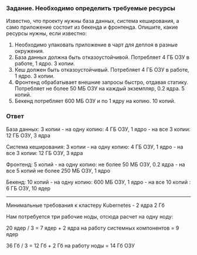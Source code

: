 ### Задание. Необходимо определить требуемые ресурсы
Известно, что проекту нужны база данных, система кеширования, а само приложение состоит из бекенда и фронтенда. Опишите, какие ресурсы нужны, если известно:

1. Необходимо упаковать приложение в чарт для деплоя в разные окружения. 
2. База данных должна быть отказоустойчивой. Потребляет 4 ГБ ОЗУ в работе, 1 ядро. 3 копии. 
3. Кеш должен быть отказоустойчивый. Потребляет 4 ГБ ОЗУ в работе, 1 ядро. 3 копии. 
4. Фронтенд обрабатывает внешние запросы быстро, отдавая статику. Потребляет не более 50 МБ ОЗУ на каждый экземпляр, 0.2 ядра. 5 копий. 
5. Бекенд потребляет 600 МБ ОЗУ и по 1 ядру на копию. 10 копий.

### Ответ


База данных: 3 копии - на одну копию: 4 ГБ ОЗУ, 1 ядро - на все 3 копии: 12 ГБ ОЗУ, 3 ядра

Система кеширования: 3 копии - на одну копию: 4 ГБ ОЗУ, 1 ядро - на все 3 копии: 12 ГБ ОЗУ, 3 ядра

Фронтенд: 5 копий - на одну копию: не более 50 МБ ОЗУ, 0.2 ядра - на все 5 копий не более 250 МБ ОЗУ, 1 ядро

Бекенд: 10 копий - на одну копию: 600 МБ ОЗУ, 1 ядро - на все 10 копий : 6 ГБ ОЗУ, 10 ядер

---

Минимальные требования к кластеру Kubernetes - 2 ядра 2 Гб

Нам потребуется три рабочие ноды, отсюда расчет на одну ноду:

20 ядер / 3 = 7 ядер + 2 ядра на работу системных компонентов = 9 ядер

36 Гб / 3 = 12 Гб + 2 Гб на работу ноды = 14 Гб ОЗУ

